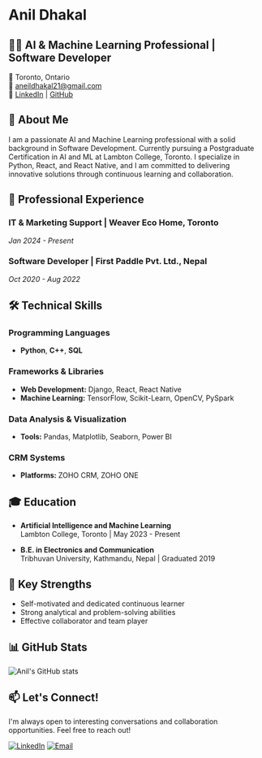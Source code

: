 # Anil Dhakal

## 👨‍💻 AI & Machine Learning Professional | Software Developer

📍 Toronto, Ontario  
📧 aneildhakal21@gmail.com  
🔗 [LinkedIn](#) | [GitHub](#)

## 🚀 About Me

I am a passionate AI and Machine Learning professional with a solid background in Software Development. Currently pursuing a Postgraduate Certification in AI and ML at Lambton College, Toronto. I specialize in Python, React, and React Native, and I am committed to delivering innovative solutions through continuous learning and collaboration.

## 💼 Professional Experience

### IT & Marketing Support | Weaver Eco Home, Toronto
*Jan 2024 - Present*

### Software Developer | First Paddle Pvt. Ltd., Nepal
*Oct 2020 - Aug 2022*

## 🛠️ Technical Skills

### Programming Languages
- **Python**, **C++**, **SQL**

### Frameworks & Libraries
- **Web Development:** Django, React, React Native  
- **Machine Learning:** TensorFlow, Scikit-Learn, OpenCV, PySpark

### Data Analysis & Visualization
- **Tools:** Pandas, Matplotlib, Seaborn, Power BI

### CRM Systems
- **Platforms:** ZOHO CRM, ZOHO ONE

## 🎓 Education

- **Artificial Intelligence and Machine Learning**  
  Lambton College, Toronto | May 2023 - Present

- **B.E. in Electronics and Communication**  
  Tribhuvan University, Kathmandu, Nepal | Graduated 2019

## 🌟 Key Strengths

- Self-motivated and dedicated continuous learner
- Strong analytical and problem-solving abilities
- Effective collaborator and team player

## 📊 GitHub Stats

![Anil's GitHub stats](https://github-readme-stats.vercel.app/api?username=yourusername&show_icons=true&theme=radical)

## 📫 Let's Connect!

I'm always open to interesting conversations and collaboration opportunities. Feel free to reach out!

[![LinkedIn](https://img.shields.io/badge/LinkedIn-0077B5?style=for-the-badge&logo=linkedin&logoColor=white)](your-linkedin-url)
[![Email](https://img.shields.io/badge/Email-D14836?style=for-the-badge&logo=gmail&logoColor=white)](mailto:aneildhakal21@gmail.com)
